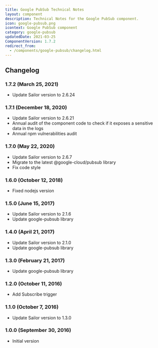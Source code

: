 ```yaml
---
title: Google PubSub Technical Notes
layout: component
description: Technical Notes for the Google PubSub component.
icon: google-pubsub.png
icontext: Google PubSub component
category: google-pubsub
updatedDate: 2021-03-25
ComponentVersion: 1.7.2
redirect_from:
  - /components/google-pubsub/changelog.html
---
```


## Changelog

### 1.7.2 (March 25, 2021)

* Update Sailor version to 2.6.24

### 1.7.1 (December 18, 2020)

* Update Sailor version to 2.6.21
* Annual audit of the component code to check if it exposes a sensitive data in the logs
* Annual npm vulnerabilities audit

### 1.7.0 (May 22, 2020)

* Update Sailor version to 2.6.7
* Migrate to the latest @google-cloud/pubsub library
* Fix code style

### 1.6.0 (October 12, 2018)

* Fixed nodejs version

### 1.5.0 (June 15, 2017)

* Update Sailor version to 2.1.6
* Update google-pubsub library

### 1.4.0 (April 21, 2017)

* Update Sailor version to 2.1.0
* Update google-pubsub library

### 1.3.0 (February 21, 2017)

* Update google-pubsub library

### 1.2.0 (October 11, 2016)

* Add Subscribe trigger

### 1.1.0 (October 7, 2016)

* Update Sailor version to 1.3.0

### 1.0.0 (September 30, 2016)

* Initial version
